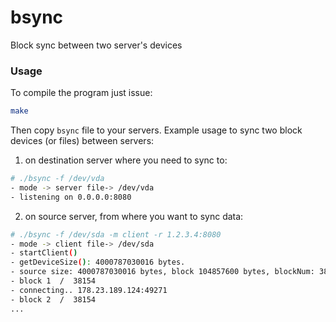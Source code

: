 # bsync
Block sync between two server's devices

### Usage
To compile the program just issue:
```bash
make
```

Then copy `bsync` file to your servers.
Example usage to sync two block devices (or files) between servers:

1. on destination server where you need to sync to:
```bash
# ./bsync -f /dev/vda
- mode -> server file-> /dev/vda
- listening on 0.0.0.0:8080
```

2. on source server, from where you want to sync data:
```bash
# ./bsync -f /dev/sda -m client -r 1.2.3.4:8080
- mode -> client file-> /dev/sda
- startClient()
- getDeviceSize(): 4000787030016 bytes.
- source size: 4000787030016 bytes, block 104857600 bytes, blockNum: 38154
- block 1  /  38154
- connecting.. 178.23.189.124:49271
- block 2  /  38154
...
```
